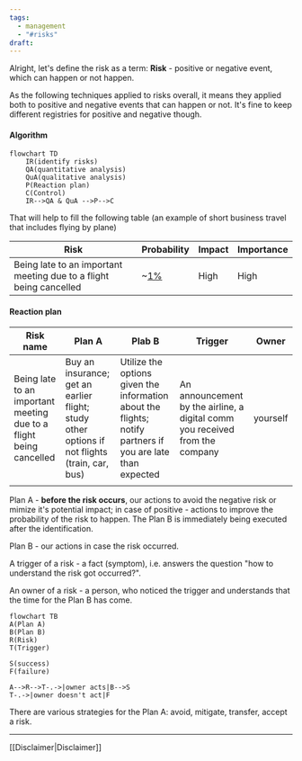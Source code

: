 ```yaml
---
tags:
  - management
  - "#risks"
draft:
---
```

Alright, let's define the risk as a term:
**Risk** - positive or negative event, which can happen or not happen.

As the following techniques applied to risks overall, it means they applied both to positive and negative events that can happen or not.
It's fine to keep different registries for positive and negative though.

#### Algorithm

```mermaid 
flowchart TD
	IR(identify risks)
	QA(quantitative analysis)
	QuA(qualitative analysis)
	P(Reaction plan)
	C(Control)
	IR-->QA & QuA -->P-->C
```


That will help to fill the following table (an example of short business travel that includes flying by plane)

| Risk                                                               | Probability                                                                                                           | Impact | Importance |
| ------------------------------------------------------------------ | --------------------------------------------------------------------------------------------------------------------- | ------ | ---------- |
| Being late to an important meeting due to a flight being cancelled | ~[1%](https://www.nerdwallet.com/article/travel/avoid-airline-cancellations?t#why-are-so-many-flights-being-canceled) | High   | High       |

#### Reaction plan

| Risk name                                                          | Plan A                                                                                        | Plab B                                                                                                     | Trigger                                                                      | Owner    |
| ------------------------------------------------------------------ | --------------------------------------------------------------------------------------------- | ---------------------------------------------------------------------------------------------------------- | ---------------------------------------------------------------------------- | -------- |
| Being late to an important meeting due to a flight being cancelled | Buy an insurance; get an earlier flight; study other options if not flights (train, car, bus) | Utilize the options given the information about the flights; notify partners if you are late than expected | An announcement by the airline, a digital comm you received from the company | yourself |
|                                                                    |                                                                                               |                                                                                                            |                                                                              |          |
Plan A - **before the risk occurs**, our actions to avoid the negative risk or mimize it's potential impact; in case of positive - actions to improve the probability of the risk to happen. The Plan B is immediately being executed after the identification.

Plan B - our actions in case the risk occurred.

A trigger of a risk - a fact (symptom), i.e. answers the question "how to understand the risk got occurred?".

An owner of a risk - a person, who noticed the trigger and understands that the time for the Plan B has come.

```mermaid
flowchart TB
A(Plan A)
B(Plan B)
R(Risk)
T(Trigger)

S(success)
F(failure)

A-->R-->T-.->|owner acts|B-->S
T-.->|owner doesn't act|F
```


There are various strategies for the Plan A: avoid, mitigate, transfer, accept a risk.


---
[[Disclaimer|Disclaimer]]
